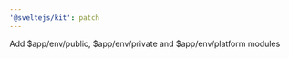 ```yaml
---
'@sveltejs/kit': patch
---
```


Add $app/env/public, $app/env/private and \$app/env/platform modules
